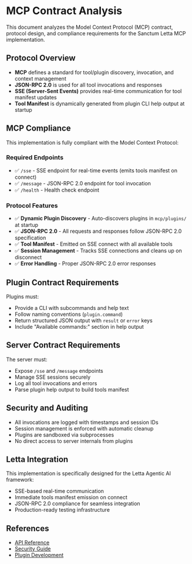# MCP Contract Analysis

This document analyzes the Model Context Protocol (MCP) contract, protocol design, and compliance requirements for the Sanctum Letta MCP implementation.

## Protocol Overview
- **MCP** defines a standard for tool/plugin discovery, invocation, and context management
- **JSON-RPC 2.0** is used for all tool invocations and responses
- **SSE (Server-Sent Events)** provides real-time communication for tool manifest updates
- **Tool Manifest** is dynamically generated from plugin CLI help output at startup

## MCP Compliance
This implementation is fully compliant with the Model Context Protocol:

### Required Endpoints
- ✅ `/sse` - SSE endpoint for real-time events (emits tools manifest on connect)
- ✅ `/message` - JSON-RPC 2.0 endpoint for tool invocation
- ✅ `/health` - Health check endpoint

### Protocol Features
- ✅ **Dynamic Plugin Discovery** - Auto-discovers plugins in `mcp/plugins/` at startup
- ✅ **JSON-RPC 2.0** - All requests and responses follow JSON-RPC 2.0 specification
- ✅ **Tool Manifest** - Emitted on SSE connect with all available tools
- ✅ **Session Management** - Tracks SSE connections and cleans up on disconnect
- ✅ **Error Handling** - Proper JSON-RPC 2.0 error responses

## Plugin Contract Requirements
Plugins must:
- Provide a CLI with subcommands and help text
- Follow naming conventions (`plugin.command`)
- Return structured JSON output with `result` or `error` keys
- Include "Available commands:" section in help output

## Server Contract Requirements
The server must:
- Expose `/sse` and `/message` endpoints
- Manage SSE sessions securely
- Log all tool invocations and errors
- Parse plugin help output to build tools manifest

## Security and Auditing
- All invocations are logged with timestamps and session IDs
- Session management is enforced with automatic cleanup
- Plugins are sandboxed via subprocesses
- No direct access to server internals from plugins

## Letta Integration
This implementation is specifically designed for the Letta Agentic AI framework:
- SSE-based real-time communication
- Immediate tools manifest emission on connect
- JSON-RPC 2.0 compliance for seamless integration
- Production-ready testing infrastructure

## References
- [API Reference](api-reference.md)
- [Security Guide](security.md)
- [Plugin Development](plugin-development.md) 